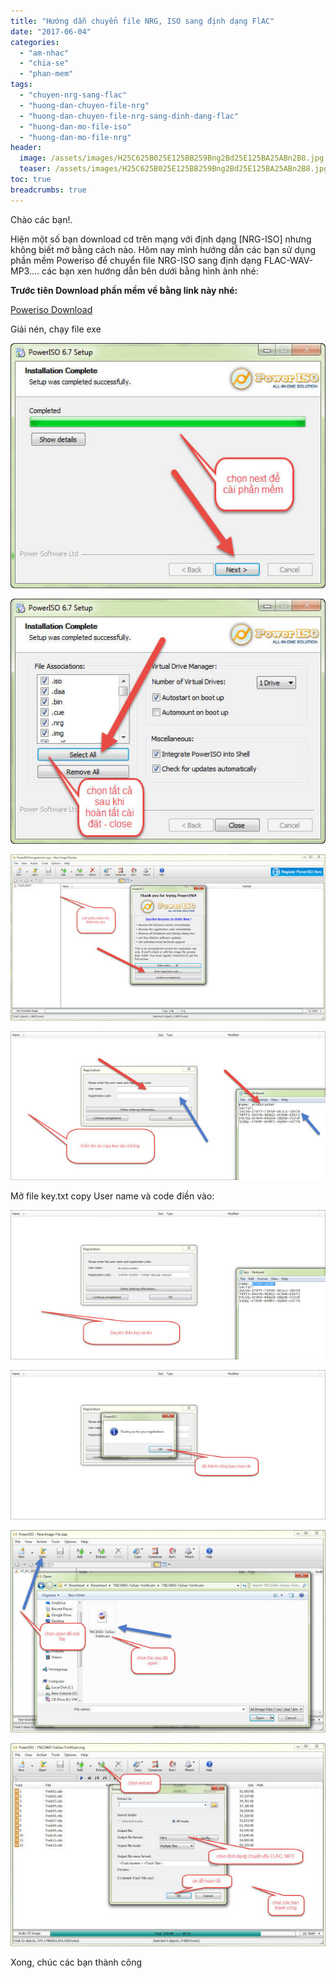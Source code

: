 ```yaml
---
title: "Hướng dẫn chuyển file NRG, ISO sang định dạng FlAC"
date: "2017-06-04"
categories: 
  - "am-nhac"
  - "chia-se"
  - "phan-mem"
tags: 
  - "chuyen-nrg-sang-flac"
  - "huong-dan-chuyen-file-nrg"
  - "huong-dan-chuyen-file-nrg-sang-dinh-dang-flac"
  - "huong-dan-mo-file-iso"
  - "huong-dan-mo-file-nrg"
header:
  image: /assets/images/H25C625B025E125BB259Bng2Bd25E125BA25ABn2B8.jpg
  teaser: /assets/images/H25C625B025E125BB259Bng2Bd25E125BA25ABn2B8.jpg
toc: true
breadcrumbs: true
---
```


Chào các bạn!.

Hiện một số bạn download cd trên mạng với định dạng \[NRG-ISO\] nhưng không biết mở bằng cách nào. Hôm nay mình hướng dẫn các bạn sử dụng phần mềm Poweriso để chuyển file NRG-ISO sang định dạng FLAC-WAV-MP3.... các bạn xen hướng dẫn bên dưới bằng hình ảnh nhé:

**Trước tiên Download phần mềm về bằng link này nhé:**

[Poweriso Download](http://adf.ly/1mpU4W)

Giải nén, chạy file exe

[![](/assets/images/H25C625B025E125BB259Bng2Bd25E125BA25ABn2B1.jpg)](http://sofsog.com/wp-content/uploads/2017/06/H25C625B025E125BB259Bng2Bd25E125BA25ABn2B1-1.jpg)

[![](/assets/images/H25C625B025E125BB259Bng2Bd25E125BA25ABn2B2.jpg)](http://sofsog.com/wp-content/uploads/2017/06/H25C625B025E125BB259Bng2Bd25E125BA25ABn2B2-1.jpg)

[![](/assets/images/H25C625B025E125BB259Bng2Bd25E125BA25ABn2B3.jpg)](http://sofsog.com/wp-content/uploads/2017/06/H25C625B025E125BB259Bng2Bd25E125BA25ABn2B3-1.jpg)

[![](/assets/images/H25C625B025E125BB259Bng2Bd25E125BA25ABn2B4.jpg)](http://sofsog.com/wp-content/uploads/2017/06/H25C625B025E125BB259Bng2Bd25E125BA25ABn2B4-1.jpg)

Mở file key.txt copy User name và code điền vào:

[![](/assets/images/H25C625B025E125BB259Bng2Bd25E125BA25ABn2B5.jpg)](http://sofsog.com/wp-content/uploads/2017/06/H25C625B025E125BB259Bng2Bd25E125BA25ABn2B5-1.jpg)

[![](/assets/images/H25C625B025E125BB259Bng2Bd25E125BA25ABn2B6.jpg)](http://sofsog.com/wp-content/uploads/2017/06/H25C625B025E125BB259Bng2Bd25E125BA25ABn2B6-1.jpg)

[![](/assets/images/H25C625B025E125BB259Bng2Bd25E125BA25ABn2B7.jpg)](http://sofsog.com/wp-content/uploads/2017/06/H25C625B025E125BB259Bng2Bd25E125BA25ABn2B7-1.jpg)

[![](/assets/images/H25C625B025E125BB259Bng2Bd25E125BA25ABn2B8.jpg)](http://sofsog.com/wp-content/uploads/2017/06/H25C625B025E125BB259Bng2Bd25E125BA25ABn2B8-1.jpg)

Xong, chúc các bạn thành công

